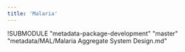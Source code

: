 ```yaml
---
title: 'Malaria'
---
```

<!--DHIS2-SECTION-ID:index-->

!SUBMODULE "metadata-package-development" "master" "metadata/MAL/Malaria Aggregate System Design.md"
